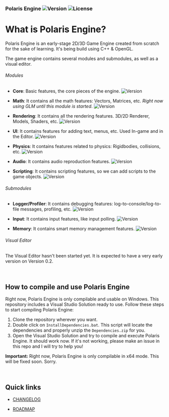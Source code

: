 ### Polaris Engine ![Version](https://img.shields.io/badge/version-v0.1-green) ![License](https://img.shields.io/badge/License-Apache2.0-yellow)



# What is Polaris Engine?

Polaris Engine is an early-stage 2D/3D Game Engine created from scratch for the sake of learning. It's being build using C++ &amp; OpenGL. 

The game engine contains several modules and submodules, as well as a visual editor.

###### Modules

- **Core**: Basic features, the core pieces of the engine. ![Version](https://img.shields.io/badge/v0.1-green)

- **Math**: It contains all the math features: Vectors, Matrices, etc. *Right now using GLM until this module is started*. ![Version](https://img.shields.io/badge/NotStarted-red)

- **Rendering**: It contains all the rendering features. 3D/2D Renderer, Models, Shaders, etc. ![Version](https://img.shields.io/badge/v0.1-green)

- **UI**: It contains features for adding text, menus, etc. Used In-game and in the Editor. ![Version](https://img.shields.io/badge/NotStarted-red)

- **Physics**: It contains features related to physics: Rigidbodies, collisions, etc. ![Version](https://img.shields.io/badge/NotStarted-red)

- **Audio**: It contains audio reproduction features. ![Version](https://img.shields.io/badge/NotStarted-red)

- **Scripting**: It contains scripting features, so we can add scripts to the game objects. ![Version](https://img.shields.io/badge/NotStarted-red)

  

###### Submodules

- **Logger/Profiler**: It contains debugging features: log-to-console/log-to-file messages, profiling, etc. ![Version](https://img.shields.io/badge/v0.1-green)

- **Input**: It contains input features, like input polling. ![Version](https://img.shields.io/badge/v0.1-green)

- **Memory**: It contains smart memory management features. ![Version](https://img.shields.io/badge/NotStarted-red)

  

###### Visual Editor

The Visual Editor hasn't been started yet. It is expected to have a very early version on Version 0.2.

<br>

## How to compile and use Polaris Engine

Right now, Polaris Engine is only compilable and usable on Windows. This repository includes a Visual Studio Solution ready to use. Follow these steps to start compiling Polaris Engine:

1. Clone the repository wherever you want.
2. Double click on `InstallDependencies.bat`. This script will locate the dependencies and properly unzip the `Dependencies.zip` for you.
3. Open the Visual Studio Solution and try to compile and execute Polaris Engine. It should work now. If it's not working, please make an issue in this repo and I will try to help you!

**Important:** Right now, Polaris Engine is only compilable in x64 mode. This will be fixed soon. Sorry.

<br>

## Quick links

- [CHANGELOG](https://github.com/Delunado/PolarisEngine/blob/master/CHANGELOG.md)

- [ROADMAP](https://github.com/Delunado/PolarisEngine/blob/master/ROADMAP.md)
